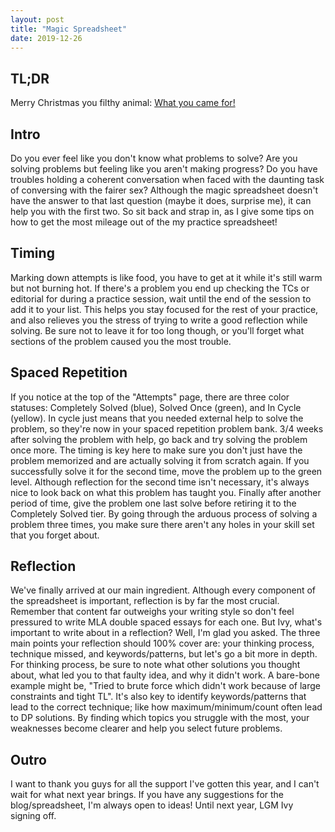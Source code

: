 ```yaml
---
layout: post
title: "Magic Spreadsheet"
date: 2019-12-26
---
```


## TL;DR
Merry Christmas you filthy animal: [What you came for!](https://docs.google.com/spreadsheets/d/1b5rhORoiHC28DbsmAn4jQpWyH5K1DO8xU8IhhnRAAAg/edit?usp=sharing)

## Intro
Do you ever feel like you don't know what problems to solve? Are you
solving problems but feeling like you aren't making progress? Do you have 
troubles holding a coherent conversation when faced with the daunting
task of conversing with the fairer sex? Although the magic spreadsheet 
doesn't have the answer to that last question (maybe it does, surprise
me), it can help you with the first two. So sit back and strap in, as I
give some tips on how to get the most mileage out of the my practice 
spreadsheet!

## Timing
Marking down attempts is like food, you have to get at it while it's still warm but not burning hot.
If there's a problem you end up checking the TCs or editorial for during a practice session, 
wait until the end of the session to add it to your list. This helps you stay focused for the rest of your 
practice, and also relieves you the stress of trying to write a good reflection while solving. Be sure not 
to leave it for too long though, or you'll forget what sections of the problem caused you the most trouble.

## Spaced Repetition
If you notice at the top of the "Attempts" page, there are three color statuses: Completely Solved (blue), Solved Once
(green), and In Cycle (yellow). In cycle just means that you needed external help to solve the problem, so they're now
in your spaced repetition problem bank. 3/4 weeks after solving the problem with help, go back and try solving the 
problem once more. The timing is key here to make sure you don't just have the problem memorized and are actually solving
it from scratch again. If you successfully solve it for the second time,  move the problem up to the green level. Although
reflection for the second time isn't necessary, it's always nice to look back on what this problem has taught you. Finally after
another period of time, give the problem one last solve before retiring it to the Completely Solved tier. By going through the 
arduous process of solving a problem three times, you make sure there aren't any holes in your skill set that you forget about.

## Reflection
We've finally arrived at our main ingredient. Although every component of the spreadsheet is important,
reflection is by far the most crucial. Remember that content far outweighs your writing style so don't feel pressured to write
 MLA double spaced essays for each one. But Ivy, what's important
to write about in a reflection? Well, I'm glad you asked. The three main points your reflection should 100% cover are:
your thinking process, technique missed, and keywords/patterns, but let's go a bit more in depth. For thinking process,
be sure to note what other solutions you thought about, what led you to that faulty idea, and why it didn't work. A bare-bone example 
might be, "Tried to brute force which didn't work because of large constraints and tight TL". It's also key to identify
keywords/patterns that lead to the correct technique; like how maximum/minimum/count often lead to DP solutions. By finding
which topics you struggle with the most, your weaknesses become clearer and help you select future problems.

## Outro
I want to thank you guys for all the support I've gotten this year, and I can't wait for what next year brings. If you 
have any suggestions for the blog/spreadsheet, I'm always open to ideas! Until next year, LGM Ivy signing off.
